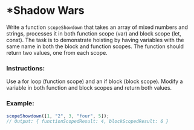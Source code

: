 # \*Shadow Wars

Write a function `scopeShowdown` that takes an array of mixed numbers and strings, processes it in both function scope (var) and block scope (let, const). The task is to demonstrate hoisting by having variables with the same name in both the block and function scopes. The function should return two values, one from each scope.

### Instructions:

Use a for loop (function scope) and an if block (block scope).
Modify a variable in both function and block scopes and return both values.

### Example:

```js
scopeShowdown([1, "2", 3, "four", 5]);
// Output: { functionScopedResult: 4, blockScopedResult: 6 }
```
